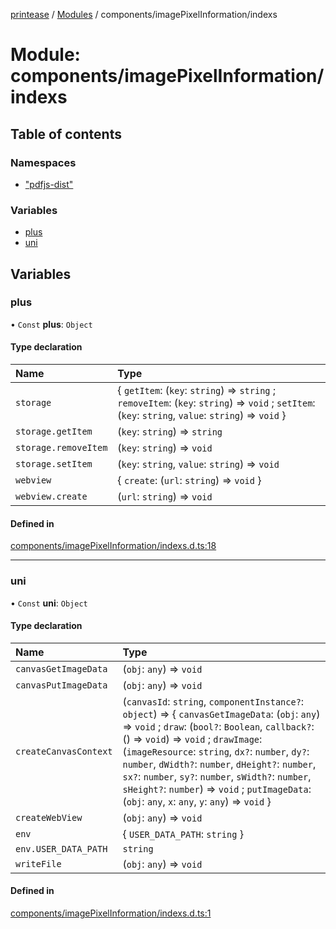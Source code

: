 [printease](../README.md) / [Modules](../modules.md) / components/imagePixelInformation/indexs

# Module: components/imagePixelInformation/indexs

## Table of contents

### Namespaces

- [&quot;pdfjs-dist&quot;](components_imagePixelInformation_indexs._pdfjs_dist_.md)

### Variables

- [plus](components_imagePixelInformation_indexs.md#plus)
- [uni](components_imagePixelInformation_indexs.md#uni)

## Variables

### plus

• `Const` **plus**: `Object`

#### Type declaration

| Name | Type |
| :------ | :------ |
| `storage` | { `getItem`: (`key`: `string`) => `string` ; `removeItem`: (`key`: `string`) => `void` ; `setItem`: (`key`: `string`, `value`: `string`) => `void`  } |
| `storage.getItem` | (`key`: `string`) => `string` |
| `storage.removeItem` | (`key`: `string`) => `void` |
| `storage.setItem` | (`key`: `string`, `value`: `string`) => `void` |
| `webview` | { `create`: (`url`: `string`) => `void`  } |
| `webview.create` | (`url`: `string`) => `void` |

#### Defined in

[components/imagePixelInformation/indexs.d.ts:18](https://github.com/Liu-Jinshuai/printease/blob/a0e1aa3/src/components/imagePixelInformation/indexs.d.ts#L18)

___

### uni

• `Const` **uni**: `Object`

#### Type declaration

| Name | Type |
| :------ | :------ |
| `canvasGetImageData` | (`obj`: `any`) => `void` |
| `canvasPutImageData` | (`obj`: `any`) => `void` |
| `createCanvasContext` | (`canvasId`: `string`, `componentInstance?`: `object`) => { `canvasGetImageData`: (`obj`: `any`) => `void` ; `draw`: (`bool?`: `Boolean`, `callback?`: () => `void`) => `void` ; `drawImage`: (`imageResource`: `string`, `dx?`: `number`, `dy?`: `number`, `dWidth?`: `number`, `dHeight?`: `number`, `sx?`: `number`, `sy?`: `number`, `sWidth?`: `number`, `sHeight?`: `number`) => `void` ; `putImageData`: (`obj`: `any`, `x`: `any`, `y`: `any`) => `void`  } |
| `createWebView` | (`obj`: `any`) => `void` |
| `env` | { `USER_DATA_PATH`: `string`  } |
| `env.USER_DATA_PATH` | `string` |
| `writeFile` | (`obj`: `any`) => `void` |

#### Defined in

[components/imagePixelInformation/indexs.d.ts:1](https://github.com/Liu-Jinshuai/printease/blob/a0e1aa3/src/components/imagePixelInformation/indexs.d.ts#L1)
